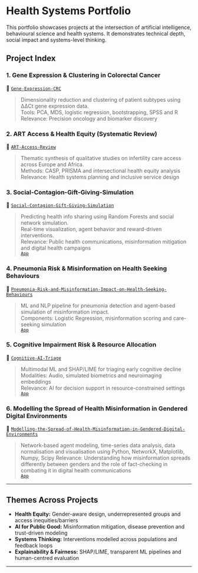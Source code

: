 # Health Systems Portfolio

This portfolio showcases projects at the intersection of artificial intelligence, behavioural science and health systems. It demonstrates technical depth, social impact and systems-level thinking.

## Project Index

### 1. Gene Expression & Clustering in Colorectal Cancer
📁 [`Gene-Expression-CRC`](https://github.com/ihe-k/Multi-Omics-Data-Analysis-of-Biomarkers-in-Colorectal-Cancer-A-Systems-Approach)
> Dimensionality reduction and clustering of patient subtypes using ΔΔCt gene expression data.  
> Tools: PCA, MDS, logistic regression, bootstrapping, SPSS and R  
> Relevance: Precision oncology and biomarker discovery

### 2. ART Access & Health Equity (Systematic Review)
📁 [`ART-Access-Review`](https://github.com/ihe-k/Barriers-and-Patient-Experiences-Across-Ethnicities-in-Africa-and-Europe-Qual-Systematic-Review)
> Thematic synthesis of qualitative studies on infertility care access across Europe and Africa.  
> Methods: CASP, PRISMA and intersectional health equity analysis  
> Relevance: Health systems planning and inclusive service design

### 3. Social-Contagion-Gift-Giving-Simulation
📁 [`Social-Contagion-Gift-Giving-Simulation`](https://github.com/ihe-k/Social-Contagion-Gift-Giving-Simulation)
> Predicting health info sharing using Random Forests and social network simulation.  
> Real-time visualization, agent behavior and reward-driven interventions.  
> Relevance: Public health communications, misinformation mitigation and digital health campaigns  
> [`App`](https://social-contagion-gift-giving-simulation-bys7mmnchm6xnad4tllzxs.streamlit.app/)

### 4. Pneumonia Risk & Misinformation on Health Seeking Behaviours
📁 [`Pneumonia-Risk-and-Misinformation-Impact-on-Health-Seeking-Behaviours`](https://github.com/ihe-k/Pneumonia-Risk-and-Misinformation-Impact-on-Health-Seeking-Behaviours)
> ML and NLP pipeline for pneumonia detection and agent-based simulation of misinformation impact.  
> Components: Logistic Regression, misinformation scoring and care-seeking simulation  
> [`App`](https://pneumonia-risk-and-misinformation-impact-on-health-seeking-beh.streamlit.app/)

### 5. Cognitive Impairment Risk & Resource Allocation
📁 [`Cognitive-AI-Triage`](https://github.com/ihe-k/Cognitive_AI_Triage)
> Multimodal ML and SHAP/LIME for triaging early cognitive decline  
> Modalities: Audio, simulated biometrics and neuroimaging embeddings  
> Relevance: AI for decision support in resource-constrained settings  
> [`App`](https://cognitiveaitriage-upcnmprvydp5bhgfjpox8k.streamlit.app/)

### 6. Modelling the Spread of Health Misinformation in Gendered Digital Environments
📁 [`Modelling-the-Spread-of-Health-Misinformation-in-Gendered-Digital-Environments`](https://github.com/ihe-k/Modelling-the-Spread-of-Health-Misinformation-in-Gendered-Digital-Environments)
> Network-based agent modeling, time-series data analysis, data normalisation and visualisation using Python, NetworkX, Matplotlib, Numpy, Scipy 
> Relevance: Understanding how misinformation spreads differently between genders and the role of fact-checking in combating it in digital health communications  
> [`App`](https://social-contagion-gift-giving-simulation-bys7mmnchm6xnad4tllzxs.streamlit.app/)

---

## Themes Across Projects

- **Health Equity:** Gender-aware design, underrepresented groups and access inequities/barriers  
- **AI for Public Good:** Misinformation mitigation, disease prevention and trust-driven modeling  
- **Systems Thinking:** Interventions modelled across populations and feedback loops  
- **Explainability & Fairness:** SHAP/LIME, transparent ML pipelines and human-centred evaluation

---
